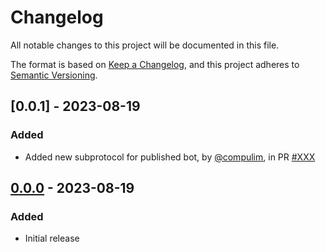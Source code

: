 # Changelog

All notable changes to this project will be documented in this file.

The format is based on [Keep a Changelog](https://keepachangelog.com/en/1.1.0/),
and this project adheres to [Semantic Versioning](https://semver.org/spec/v2.0.0.html).

## [0.0.1] - 2023-08-19

### Added

- Added new subprotocol for published bot, by [@compulim](https://github.com/compulim), in PR [#XXX](https://github.com/microsoft/conversational-ai-chat-sdk/pull/XXX)

## [0.0.0] - 2023-08-19

### Added

- Initial release

[0.0.0]: https://github.com/microsoft/conversational-ai-chat-sdk/releases/tag/v0.0.0
